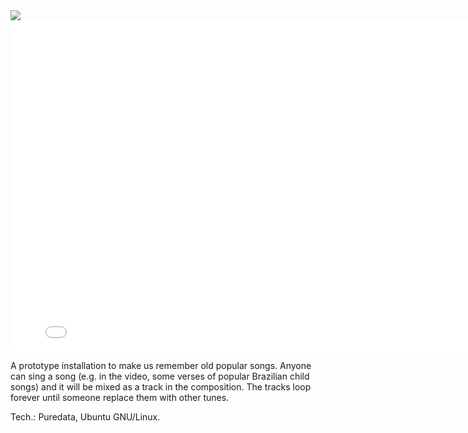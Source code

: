 <img src="http://farm6.staticflickr.com/5514/11313023166_1cbc43ebdf_b.jpg" />

<iframe src="//player.vimeo.com/video/9009718?title=0&amp;byline=0&amp;portrait=0&amp;color=ffffff" width="800" height="530" frameborder="0" webkitallowfullscreen mozallowfullscreen allowfullscreen></iframe>

A prototype installation to make us remember old popular songs. Anyone can sing a song (e.g. in the video, some verses of popular Brazilian child songs) and it will be mixed as a track in the composition. The tracks loop forever until someone replace them with other tunes.

Tech.: Puredata, Ubuntu GNU/Linux.

<!-- tags: gallery; year: 2010 -->